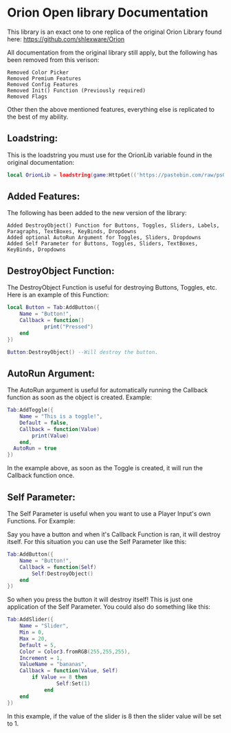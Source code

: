 # Orion Open library Documentation
This library is an exact one to one replica of the original Orion Library found here: https://github.com/shlexware/Orion

All documentation from the original library still apply, but the following has been removed from this verison:

```
Removed Color Picker
Removed Premium Features
Removed Config Features
Removed Init() Function (Previously required)
Removed Flags
```

Other then the above mentioned features, everything else is replicated to the best of my ability.

## Loadstring:

This is the loadstring you must use for the OrionLib variable found in the original documentation:
```lua
local OrionLib = loadstring(game:HttpGet(('https://pastebin.com/raw/psGx1Bcn')))()
```

## Added Features:
The following has been added to the new version of the library:

```
Added DestroyObject() Function for Buttons, Toggles, Sliders, Labels, Paragraphs, TextBoxes, KeyBinds, Dropdowns
Added optional AutoRun Argument for Toggles, Sliders, Dropdowns
Added Self Parameter for Buttons, Toggles, Sliders, TextBoxes, KeyBinds, Dropdowns
```

## DestroyObject Function:
The DestroyObject Function is useful for destroying Buttons, Toggles, etc.
Here is an example of this Function:
```lua
local Button = Tab:AddButton({
	Name = "Button!",
	Callback = function()
      	    print("Pressed")
  	end   
})

Button:DestroyObject() --Will destroy the button.
```

## AutoRun Argument:
The AutoRun argument is useful for automatically running the Callback function as soon as the object is created.
Example:
```lua
Tab:AddToggle({
	Name = "This is a toggle!",
	Default = false,
	Callback = function(Value)
		print(Value)
	end,
  AutoRun = true
})
```
In the example above, as soon as the Toggle is created, it will run the Callback function once.

## Self Parameter:

The Self Parameter is useful when you want to use a Player Input's own Functions.
For Example:

Say you have a button and when it's Callback Function is ran, it will destroy itself. 
For this situation you can use the Self Parameter like this:
```lua
Tab:AddButton({
	Name = "Button!",
	Callback = function(Self)
      	Self:DestroyObject()
  	end    
})
```
So when you press the button it will destroy itself!
This is just one application of the Self Parameter. You could also do something like this:
```lua
Tab:AddSlider({
	Name = "Slider",
	Min = 0,
	Max = 20,
	Default = 5,
	Color = Color3.fromRGB(255,255,255),
	Increment = 1,
	ValueName = "bananas",
	Callback = function(Value, Self)
	    if Value == 8 then
            	Self:Set(1)
            end
	end
})
```
In this example, if the value of the slider is 8 then the slider value will be set to 1.
